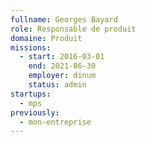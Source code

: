 ```yaml
---
fullname: Georges Bayard
role: Responsable de produit
domaine: Produit
missions:
  - start: 2016-03-01
    end: 2021-06-30
    employer: dinum
    status: admin
startups:
  - mps
previously:
  - mon-entreprise
---
```

